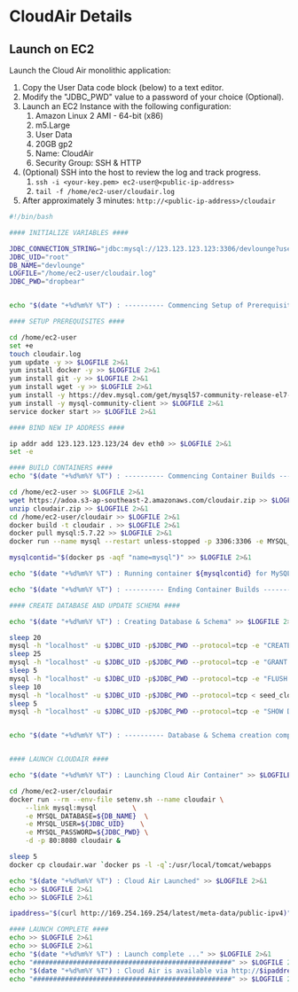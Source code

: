 # CloudAir Details

## Launch on EC2

Launch the Cloud Air monolithic application:

1. Copy the User Data code block (below) to a text editor.
1. Modify the "JDBC_PWD" value to a password of your choice (Optional).
1. Launch an EC2 Instance with the following configuration:
   1. Amazon Linux 2 AMI - 64-bit (x86)
   1. m5.Large
   1. User Data
   1. 20GB gp2
   1. Name: CloudAir
   1. Security Group: SSH & HTTP
1. (Optional) SSH into the host to review the log and track progress.
   1. `ssh -i <your-key.pem> ec2-user@<public-ip-address>`
   1. `tail -f /home/ec2-user/cloudair.log`
1. After approximately 3 minutes: `http://<public-ip-address>/cloudair`


```bash
#!/bin/bash 

#### INITIALIZE VARIABLES ####

JDBC_CONNECTION_STRING="jdbc:mysql://123.123.123.123:3306/devlounge?useSSL=false&autoReconnect=true"
JDBC_UID="root"
DB_NAME="devlounge"
LOGFILE="/home/ec2-user/cloudair.log"
JDBC_PWD="dropbear"


echo "$(date "+%d%m%Y %T") : ---------- Commencing Setup of Prerequisites ----------" >> $LOGFILE 2>&1

#### SETUP PREREQUISITES ####

cd /home/ec2-user
set +e 
touch cloudair.log 
yum update -y >> $LOGFILE 2>&1
yum install docker -y >> $LOGFILE 2>&1
yum install git -y >> $LOGFILE 2>&1
yum install wget -y >> $LOGFILE 2>&1
yum install -y https://dev.mysql.com/get/mysql57-community-release-el7-11.noarch.rpm >> $LOGFILE 2>&1
yum install -y mysql-community-client >> $LOGFILE 2>&1
service docker start >> $LOGFILE 2>&1

#### BIND NEW IP ADDRESS ####

ip addr add 123.123.123.123/24 dev eth0 >> $LOGFILE 2>&1
set -e

#### BUILD CONTAINERS ####
echo "$(date "+%d%m%Y %T") : ---------- Commencing Container Builds ----------" >> $LOGFILE 2>&1

cd /home/ec2-user >> $LOGFILE 2>&1
wget https://adoa.s3-ap-southeast-2.amazonaws.com/cloudair.zip >> $LOGFILE 2>&1
unzip cloudair.zip >> $LOGFILE 2>&1
cd /home/ec2-user/cloudair >> $LOGFILE 2>&1
docker build -t cloudair . >> $LOGFILE 2>&1
docker pull mysql:5.7.22 >> $LOGFILE 2>&1
docker run --name mysql --restart unless-stopped -p 3306:3306 -e MYSQL_ROOT_PASSWORD=${JDBC_PWD} -d mysql:5.7.22 >> $LOGFILE 2>&1

mysqlcontid="$(docker ps -aqf "name=mysql")" >> $LOGFILE 2>&1

echo "$(date "+%d%m%Y %T") : Running container ${mysqlcontid} for MySQL" >> $LOGFILE 2>&1

echo "$(date "+%d%m%Y %T") : ---------- Ending Container Builds ----------" >> $LOGFILE 2>&1

#### CREATE DATABASE AND UPDATE SCHEMA ####

echo "$(date "+%d%m%Y %T") : Creating Database & Schema" >> $LOGFILE 2>&1

sleep 20
mysql -h "localhost" -u $JDBC_UID -p$JDBC_PWD --protocol=tcp -e "CREATE DATABASE ${DB_NAME};" >> $LOGFILE 2>&1
sleep 25
mysql -h "localhost" -u $JDBC_UID -p$JDBC_PWD --protocol=tcp -e "GRANT SELECT,INSERT,UPDATE,DELETE ON ${DB_NAME}.* TO '${JDBC_UID}'@'%' IDENTIFIED BY '${JDBC_PWD}';" >> $LOGFILE 2>&1
sleep 5
mysql -h "localhost" -u $JDBC_UID -p$JDBC_PWD --protocol=tcp -e "FLUSH PRIVILEGES;" >> $LOGFILE 2>&1
sleep 10
mysql -h "localhost" -u $JDBC_UID -p$JDBC_PWD --protocol=tcp < seed_cloudair_db.sql >> $LOGFILE 2>&1
sleep 5
mysql -h "localhost" -u $JDBC_UID -p$JDBC_PWD --protocol=tcp -e "SHOW DATABASES;" >> $LOGFILE 2>&1


echo "$(date "+%d%m%Y %T") : ---------- Database & Schema creation completed ----------" >> $LOGFILE 2>&1


#### LAUNCH CLOUDAIR ####

echo "$(date "+%d%m%Y %T") : Launching Cloud Air Container" >> $LOGFILE 2>&1

cd /home/ec2-user/cloudair
docker run --rm --env-file setenv.sh --name cloudair \
    --link mysql:mysql         \
    -e MYSQL_DATABASE=${DB_NAME}  \
    -e MYSQL_USER=${JDBC_UID}    \
    -e MYSQL_PASSWORD=${JDBC_PWD} \
    -d -p 80:8080 cloudair &

sleep 5
docker cp cloudair.war `docker ps -l -q`:/usr/local/tomcat/webapps

echo "$(date "+%d%m%Y %T") : Cloud Air Launched" >> $LOGFILE 2>&1
echo >> $LOGFILE 2>&1
echo >> $LOGFILE 2>&1

ipaddress="$(curl http://169.254.169.254/latest/meta-data/public-ipv4)"

#### LAUNCH COMPLETE ####
echo >> $LOGFILE 2>&1
echo >> $LOGFILE 2>&1
echo "$(date "+%d%m%Y %T") : Launch complete ..." >> $LOGFILE 2>&1
echo "##################################################" >> $LOGFILE 2>&1
echo "$(date "+%d%m%Y %T") : Cloud Air is available via http://$ipaddress/cloudair" >> $LOGFILE 2>&1
echo "##################################################" >> $LOGFILE 2>&1
```